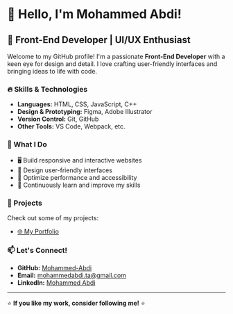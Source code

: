 # 👋 Hello, I'm Mohammed Abdi!

## 🚀 Front-End Developer | UI/UX Enthusiast

Welcome to my GitHub profile! I'm a passionate **Front-End Developer** with a keen eye for design and detail. I love crafting user-friendly interfaces and bringing ideas to life with code.

### 🔥 Skills & Technologies
- **Languages:** HTML, CSS, JavaScript, C++
- **Design & Prototyping:** Figma, Adobe Illustrator
- **Version Control:** Git, GitHub
- **Other Tools:** VS Code, Webpack, etc.

### 📌 What I Do
- 🖥️ Build responsive and interactive websites
- 🎨 Design user-friendly interfaces
- 🔧 Optimize performance and accessibility
- 🚀 Continuously learn and improve my skills

### 📂 Projects
Check out some of my projects:
- [🌐 My Portfolio](https://mohammed-abdi.github.io/New-Portfolio/)

### 📫 Let's Connect!
- **GitHub:** [Mohammed-Abdi](https://github.com/mohammed-abdi)
- **Email:** mohammedabdi.ta@gmail.com
- **LinkedIn:** [Mohammed Abdi](https://www.linkedin.com/in/mohammed-abdi-641917202/)

---
⭐ **If you like my work, consider following me!** ⭐

